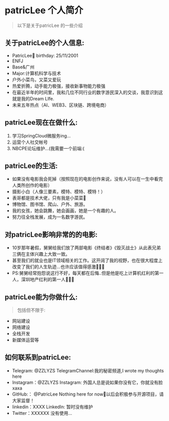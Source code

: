 # patricLee 个人简介
> 以下是关于patricLee 的一些介绍


## 关于patricLee的个人信息:
- PatricLee🌵 birthday: 25/11/2001
- ENFJ
- Base&广州
- Major:计算机科学与技术
- 户外小菜鸟，又菜又爱玩
- 热爱折腾，动手能力极强，接收新事物能力极强
- 在最近半年的时间里，我和几位不同行业的数字游民深入的交谈，我意识到这就是我的Dream LIfe.
- 未来五年热点（AI、WEB3、区块链、跨境电商）

## patricLee现在在做什么:
1. 学习SpringCloud微服务ing...
2. 运营个人社交帐号
3. NBCPE论坛维护...(我需要一个前端:( 

## patricLee的生活:
- 如果没有电影我会死掉（按照现在的电影创作来说，没有人可以在一生中看完人类所创作的电影）
- 摄影小白（人像三要素，模特、模特、模特！）
- 表哥都是技术大佬，只有我是小菜菜🥺
- 博物馆、图书馆、爬山、户外、旅游。
- 我的女孩，她会跳舞，她会画画，她是一个有趣的人。
- 努力往全栈发展，成为一名数字游民。

## 对patricLee影响非常的的电影:
- 10岁那年暑假，舅舅给我们放了两部电影《终结者》《毁灭战士》从此表兄弟三俩在主体兴趣上大致一致。
- 甚至我们的就业也是IT领域相关的工作。这开阔了我的视野，也在很大程度上改变了我们的人生轨迹...也许应该值得感激🫠🫠🫠
- PS:舅舅经常抱怨说这行不好，每天都在后悔..但是他是吃上计算机红利的第一人，深圳地产红利的第一人🫠🫠🫠

## patricLee能为你做什么:
> 包括但不限于:
- 网站建设
- 网络建设
- 全栈开发
- 新媒体运营等

## 如何联系到patricLee:
- Telegram:  @ZZLYZS  TelegramChannel:我的秘密频道,I wrote my thoughts here
- Instagram：@ZZLYZS Instagram: 外国人总是说如果你没有它，你就没有脸xaxa
- GitHub:： @PatricLee Nothing here for now🫣以后会积极参与开源项目，请大家监督！
- linkedin：XXXX LinkedIn: 暂时没有维护
- Twitter：XXXXXX  没有使用...
